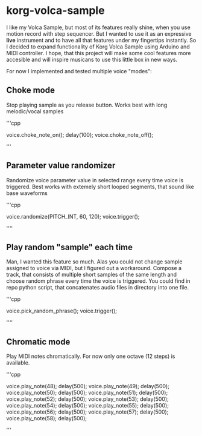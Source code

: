 # korg-volca-sample

I like my Volca Sample, but most of its features really shine, when you use motion record with step sequencer. But I wanted to use it as an expressive **live** instrument and to have all that features under my fingertips instantly. So I decided to expand functionality of Korg Volca Sample using Arduino and MIDI controller. I hope, that this project will make some cool features more accesible and will inspire musicans to use this little box in new ways.

For now I implemented and tested multiple voice "modes":

## Choke mode
Stop playing sample as you release button. Works best with long melodic/vocal samples

'''cpp

voice.choke_note_on();
delay(100);
voice.choke_note_off();

'''

## Parameter value randomizer
Randomize voice parameter value in selected range every time voice is triggered. Best works with extemely short looped segments, that sound like base waveforms

'''cpp

voice.randomize(PITCH_INT, 60, 120);
voice.trigger();

''''

## Play random "sample" each time
Man, I wanted this feature so much. Alas you could not change sample assigned to voice via MIDI, but I figured out a workaround. Compose a track, that consists of multiple short samples of the same length and choose random phrase every time the voice is triggered. You could find in repo python script, that concatenates audio files in directory into one file.

'''cpp

voice.pick_random_phrase();
voice.trigger();

''''

## Chromatic mode
Play MIDI notes chromatically. For now only one octave (12 steps) is available.

'''cpp

voice.play_note(48);
delay(500);
voice.play_note(49);
delay(500);
voice.play_note(50);
delay(500);
voice.play_note(51);
delay(500);
voice.play_note(52);
delay(500);
voice.play_note(53);
delay(500);
voice.play_note(54);
delay(500);
voice.play_note(55);
delay(500);
voice.play_note(56);
delay(500);
voice.play_note(57);
delay(500);
voice.play_note(58);
delay(500);

'''
